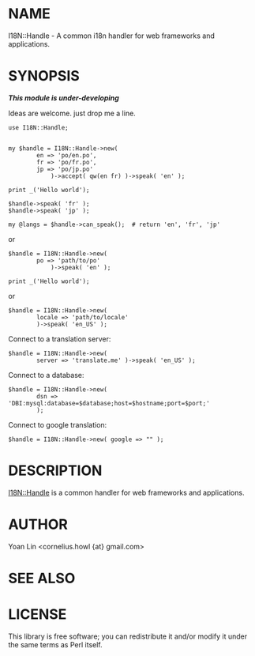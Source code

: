 # NAME

I18N::Handle - A common i18n handler for web frameworks and applications.

# SYNOPSIS

***This module is under-developing***

Ideas are welcome. just drop me a line.

    use I18N::Handle;
    

    my $handle = I18N::Handle->new( 
            en => 'po/en.po', 
            fr => 'po/fr.po',
            jp => 'po/jp.po'
                )->accept( qw(en fr) )->speak( 'en' );

    print _('Hello world');

    $handle->speak( 'fr' );
    $handle->speak( 'jp' );

    my @langs = $handle->can_speak();  # return 'en', 'fr', 'jp'

or

    $handle = I18N::Handle->new( 
            po => 'path/to/po'
                )->speak( 'en' );

    print _('Hello world');



or 

    $handle = I18N::Handle->new(
            locale => 'path/to/locale'
            )->speak( 'en_US' );



Connect to a translation server:

    $handle = I18N::Handle->new( 
            server => 'translate.me' )->speak( 'en_US' );

Connect to a database:

    $handle = I18N::Handle->new(
            dsn => 'DBI:mysql:database=$database;host=$hostname;port=$port;'
            );

Connect to google translation:

    $handle = I18N::Handle->new( google => "" );

# DESCRIPTION

[I18N::Handle](http://search.cpan.org/perldoc?I18N::Handle) is a common handler for web frameworks and applications.

# AUTHOR

Yoan Lin <cornelius.howl {at} gmail.com>

# SEE ALSO

# LICENSE

This library is free software; you can redistribute it and/or modify
it under the same terms as Perl itself.